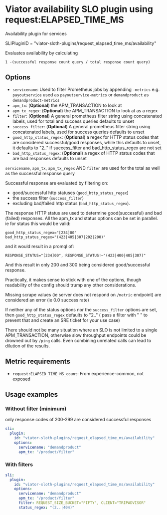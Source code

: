 # Viator availability SLO plugin using  request:ELAPSED_TIME_MS

Availability plugin for services

SLIPluginID = "viator-sloth-plugins/request_elapsed_time_ms/availability"

Evaluates availability by calculating

    1 -(successful response count query / total response count query)

## Options

- `servicename`: Used to filter Prometheus jobs by appending `-metrics`
                 e.g. `payoutservice` used as `payoutservice-metrics` or `demandproduct` as `demandproduct-metrics`
- `apm_tx`: (**Optional**)  the APM_TRANSACTION to look at
- `apm_tx_regex`: (**Optional**) the APM_TRANSACTION to look at as a regex
- `filter`: (**Optional**) A general prometheus filter string using concatenated labels, used for total and success queries
                      defaults to unset
- `success_filter`: (**Optional**) A general prometheus filter string using concatenated labels, used for success queries
                      defaults to unset
- `good_http_status_regex`:  (**Optional**) a regex for HTTP status codes that are considered successful/good responses,
                      while this defaults to unset, it defaults to "2.." if success_filter and bad_http_status_regex are not set
- `bad_http_status_regex`:  (**Optional**) a regex of HTTP status codes that are bad responses
                      defaults to unset

`servicename`, `apm_tx`, `apm_tx_regex` AND `filter` are used for the total as well as the successful response query

Successful response are evaluated by filtering on:
* good/successful http statuses (`good_http_status_regex`)
* the success filter (`success_filter`)
* excluding bad/failed http status (`bad_http_status_regex`).

The response HTTP status are used to determine good(successful) and bad (failed) responses.
All the apm_tx and status options can be set in parallel. ie for status this would be valid:

    good_http_status_regex="[234]00"
    bad_http_status_regex="(423|405|307|202|200)"

and it would result in a promql of:

    RESPONSE_STATUS="[234]00", RESPONSE_STATUS!~"(423|400|405|307)"

And this result in only 200 and 300 being considered good/successful response.

Practically, it makes sense to stick with one of the options, though readability of the config should trump any other considerations.

Missing scrape values (ie server does not respond on `/metric` endpoint) are considered an error (ie 0.0 success rate)

If neither any of the status options nor the `success_filter` options are set, then `good_http_status_regex` defaults to "2.."
( pass a filter with " " to prevent that and create an SRE ticket for your use case)

There should not be many situation where an SLO is not limited to a single APM_TRANSACTION,
otherwise slow throughput endpoints could be drowned out by `/ping` calls.
Even combining unrelated calls can lead to dilution of the results.

## Metric requirements

- `request:ELAPSED_TIME_MS_count`: From experience-common, not exposed

## Usage examples

### Without filter (minimum)

only response codes of 200-299 are considered successful responses

```yaml
sli:
  plugin:
    id: "viator-sloth-plugins/request_elapsed_time_ms/availability"
    options:
      servicename: "demandproduct"
      apm_tx: "/product/filter"
```

### With filters

```yaml
sli:
  plugin:
    id: "viator-sloth-plugins/request_elapsed_time_ms/availability"
    options:
      servicename: "demandproduct"
      apm_tx: "/product/filter"
      filter: REQUEST_SIZE_BUCKET="FIFTY", CLIENT="TRIPADVISOR"
      status_regex: "(2..|404)"
```
